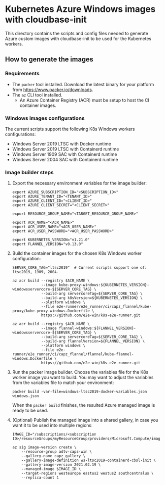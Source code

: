 # Kubernetes Azure Windows images with cloudbase-init

This directory contains the scripts and config files needed to generate Azure custom images with cloudbase-init to be used for the Kubernetes workers.

## How to generate the images

### Requirements

* The `packer` tool installed. Download the latest binary for your platform from https://www.packer.io/downloads.
* The `az` CLI tool installed.
    * An Azure Container Registry (ACR) must be setup to host the CI container images.

### Windows images configurations

The current scripts support the following K8s Windows workers configurations:

* Windows Server 2019 LTSC with Docker runtime
* Windows Server 2019 LTSC with Containerd runtime
* Windows Server 1909 SAC with Containerd runtime
* Windows Server 2004 SAC with Containerd runtime

### Image builder steps

1. Export the necessary environment variables for the image builder:

    ```
    export AZURE_SUBSCRIPTION_ID="<SUBSCRIPTION_ID>"
    export AZURE_TENANT_ID="<TENANT_ID>"
    export AZURE_CLIENT_ID="<CLIENT_ID>"
    export AZURE_CLIENT_SECRET="<CLIENT_SECRET>"

    export RESOURCE_GROUP_NAME="<TARGET_RESOURCE_GROUP_NAME>"

    export ACR_NAME="<ACR_NAME>"
    export ACR_USER_NAME="<ACR_USER_NAME>"
    export ACR_USER_PASSWORD="<ACR_USER_PASSWORD>"

    export KUBERNETES_VERSION="v1.21.0"
    export FLANNEL_VERSION="v0.13.0"
    ```

2. Build the container images for the chosen K8s Windows worker configuration:

    ```
    SERVER_CORE_TAG="ltsc2019"  # Current scripts support one of: ltsc2019, 1909, 2004.

    az acr build --registry $ACR_NAME \
                 --image kube-proxy-windows:${KUBERNETES_VERSION}-windowsservercore-${SERVER_CORE_TAG} \
                 --build-arg servercoreTag=${SERVER_CORE_TAG} \
                 --build-arg k8sVersion=${KUBERNETES_VERSION} \
                 --platform windows \
                 --file e2e-runner/e2e_runner/ci/capz_flannel/kube-proxy/kube-proxy-windows.Dockerfile \
                 https://github.com/e2e-win/k8s-e2e-runner.git

    az acr build --registry $ACR_NAME \
                 --image flannel-windows:${FLANNEL_VERSION}-windowsservercore-${SERVER_CORE_TAG} \
                 --build-arg servercoreTag=${SERVER_CORE_TAG} \
                 --build-arg flannelVersion=${FLANNEL_VERSION} \
                 --platform windows \
                 --file e2e-runner/e2e_runner/ci/capz_flannel/flannel/kube-flannel-windows.Dockerfile \
                 https://github.com/e2e-win/k8s-e2e-runner.git
    ```

3. Run the packer image builder. Choose the variables file for the K8s worker image you want to build. You may want to adjust the variables from the variables file to match your environment:

    ```
    packer build -var-file=windows-ltsc2019-docker-variables.json windows.json
    ```

    When the `packer build` finishes, the resulted Azure managed image is ready to be used.

4. (Optional) Publish the managed image into a shared gallery, in case you want it to be used into multiple regions:

    ```
    IMAGE_ID="/subscriptions/<subscription ID>/resourceGroups/myResourceGroup/providers/Microsoft.Compute/images/myImage"

    az sig image-version create \
        --resource-group adtv-capz-win \
        --gallery-name capz_gallery \
        --gallery-image-definition ws-ltsc2019-containerd-cbsl-init \
        --gallery-image-version 2021.02.19 \
        --managed-image $IMAGE_ID \
        --target-regions westeurope eastus2 westus2 southcentralus \
        --replica-count 1
    ```

